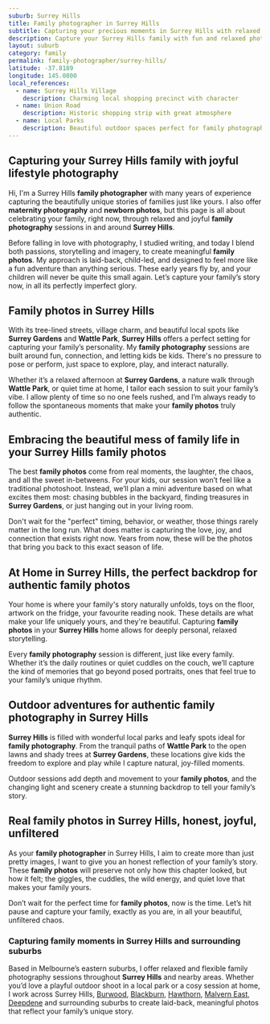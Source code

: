 ```yaml
---
suburb: Surrey Hills
title: Family photographer in Surrey Hills
subtitle: Capturing your precious moments in Surrey Hills with relaxed family photos
description: Capture your Surrey Hills family with fun and relaxed photography. Family sessions are available in your home or at scenic Melbourne locations.
layout: suburb
category: family
permalink: family-photographer/surrey-hills/
latitude: -37.8189
longitude: 145.0800
local_references:
  - name: Surrey Hills Village
    description: Charming local shopping precinct with character
  - name: Union Road
    description: Historic shopping strip with great atmosphere
  - name: Local Parks
    description: Beautiful outdoor spaces perfect for family photography
---
```


## Capturing your Surrey Hills family with joyful lifestyle photography

Hi, I'm a Surrey Hills **family photographer** with many years of experience capturing the beautifully unique stories of families just like yours. I also offer **maternity photography** and **newborn photos**, but this page is all about celebrating your family, right now, through relaxed and joyful **family photography** sessions in and around **Surrey Hills**.

Before falling in love with photography, I studied writing, and today I blend both passions, storytelling and imagery, to create meaningful **family photos**. My approach is laid-back, child-led, and designed to feel more like a fun adventure than anything serious. These early years fly by, and your children will never be quite this small again. Let’s capture your family’s story now, in all its perfectly imperfect glory.

## Family photos in Surrey Hills

With its tree-lined streets, village charm, and beautiful local spots like **Surrey Gardens** and **Wattle Park**, **Surrey Hills** offers a perfect setting for capturing your family’s personality. My **family photography** sessions are built around fun, connection, and letting kids be kids. There's no pressure to pose or perform, just space to explore, play, and interact naturally.

Whether it’s a relaxed afternoon at **Surrey Gardens**, a nature walk through **Wattle Park**, or quiet time at home, I tailor each session to suit your family’s vibe. I allow plenty of time so no one feels rushed, and I’m always ready to follow the spontaneous moments that make your **family photos** truly authentic.

## Embracing the beautiful mess of family life in your Surrey Hills family photos

The best **family photos** come from real moments, the laughter, the chaos, and all the sweet in-betweens. For your kids, our session won’t feel like a traditional photoshoot. Instead, we’ll plan a mini adventure based on what excites them most: chasing bubbles in the backyard, finding treasures in **Surrey Gardens**, or just hanging out in your living room.

Don't wait for the "perfect" timing, behavior, or weather, those things rarely matter in the long run. What does matter is capturing the love, joy, and connection that exists right now. Years from now, these will be the photos that bring you back to this exact season of life.

## At Home in Surrey Hills, the perfect backdrop for authentic family photos

Your home is where your family's story naturally unfolds, toys on the floor, artwork on the fridge, your favourite reading nook. These details are what make your life uniquely yours, and they're beautiful. Capturing **family photos** in your **Surrey Hills** home allows for deeply personal, relaxed storytelling.

Every **family photography** session is different, just like every family. Whether it’s the daily routines or quiet cuddles on the couch, we’ll capture the kind of memories that go beyond posed portraits, ones that feel true to your family’s unique rhythm.

## Outdoor adventures for authentic family photography in Surrey Hills

**Surrey Hills** is filled with wonderful local parks and leafy spots ideal for **family photography**. From the tranquil paths of **Wattle Park** to the open lawns and shady trees at **Surrey Gardens**, these locations give kids the freedom to explore and play while I capture natural, joy-filled moments.

Outdoor sessions add depth and movement to your **family photos**, and the changing light and scenery create a stunning backdrop to tell your family’s story.

## Real family photos in Surrey Hills, honest, joyful, unfiltered

As your **family photographer** in Surrey Hills, I aim to create more than just pretty images, I want to give you an honest reflection of your family’s story. These **family photos** will preserve not only how this chapter looked, but how it felt; the giggles, the cuddles, the wild energy, and quiet love that makes your family yours.

Don’t wait for the perfect time for **family photos**, now is the time. Let’s hit pause and capture your family, exactly as you are, in all your beautiful, unfiltered chaos.

### Capturing family moments in Surrey Hills and surrounding suburbs

Based in Melbourne’s eastern suburbs, I offer relaxed and flexible family photography sessions throughout **Surrey Hills** and nearby areas. Whether you’d love a playful outdoor shoot in a local park or a cosy session at home, I work across Surrey Hills, [Burwood](/family-photos/burwood/), [Blackburn](/family-photos/blackburn/), [Hawthorn](/family-photos/hawthorn/), [Malvern East](/family-photos/malvern-east/), [Deepdene](/family-photos/deepdene/) and surrounding suburbs to create laid-back, meaningful photos that reflect your family’s unique story.
